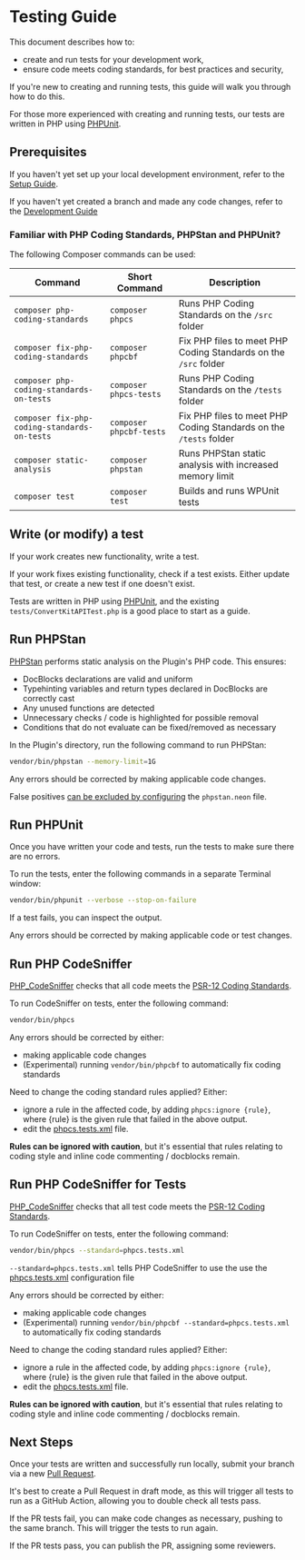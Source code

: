 # Testing Guide

This document describes how to:
- create and run tests for your development work,
- ensure code meets coding standards, for best practices and security,

If you're new to creating and running tests, this guide will walk you through how to do this.

For those more experienced with creating and running tests, our tests are written in PHP using [PHPUnit](https://phpunit.de/).

## Prerequisites

If you haven't yet set up your local development environment, refer to the [Setup Guide](SETUP.md).

If you haven't yet created a branch and made any code changes, refer to the [Development Guide](DEVELOPMENT.md)

### Familiar with PHP Coding Standards, PHPStan and PHPUnit?

The following Composer commands can be used:

| Command | Short Command | Description |
|---------|---------------|-------------|
| `composer php-coding-standards` | `composer phpcs` | Runs PHP Coding Standards on the `/src` folder |
| `composer fix-php-coding-standards` | `composer phpcbf` | Fix PHP files to meet PHP Coding Standards on the `/src` folder |
| `composer php-coding-standards-on-tests` | `composer phpcs-tests` | Runs PHP Coding Standards on the `/tests` folder |
| `composer fix-php-coding-standards-on-tests` | `composer phpcbf-tests` | Fix PHP files to meet PHP Coding Standards on the `/tests` folder |
| `composer static-analysis` | `composer phpstan` | Runs PHPStan static analysis with increased memory limit |
| `composer test` | `composer test` | Builds and runs WPUnit tests |

## Write (or modify) a test

If your work creates new functionality, write a test.

If your work fixes existing functionality, check if a test exists. Either update that test, or create a new test if one doesn't exist.

Tests are written in PHP using [PHPUnit](https://phpunit.de/), and the existing `tests/ConvertKitAPITest.php` is a good place to start as a guide.

## Run PHPStan

[PHPStan](https://phpstan.org) performs static analysis on the Plugin's PHP code.  This ensures:

- DocBlocks declarations are valid and uniform
- Typehinting variables and return types declared in DocBlocks are correctly cast
- Any unused functions are detected
- Unnecessary checks / code is highlighted for possible removal
- Conditions that do not evaluate can be fixed/removed as necessary

In the Plugin's directory, run the following command to run PHPStan:

```bash
vendor/bin/phpstan --memory-limit=1G
```

Any errors should be corrected by making applicable code changes.

False positives [can be excluded by configuring](https://phpstan.org/user-guide/ignoring-errors) the `phpstan.neon` file.

## Run PHPUnit

Once you have written your code and tests, run the tests to make sure there are no errors.

To run the tests, enter the following commands in a separate Terminal window:

```bash
vendor/bin/phpunit --verbose --stop-on-failure
```

If a test fails, you can inspect the output.

Any errors should be corrected by making applicable code or test changes.

## Run PHP CodeSniffer

[PHP_CodeSniffer](https://github.com/squizlabs/PHP_CodeSniffer) checks that all code meets the [PSR-12 Coding Standards](https://www.php-fig.org/psr/psr-12/).

To run CodeSniffer on tests, enter the following command:

```bash
vendor/bin/phpcs
```

Any errors should be corrected by either:
- making applicable code changes
- (Experimental) running `vendor/bin/phpcbf` to automatically fix coding standards

Need to change the coding standard rules applied?  Either:
- ignore a rule in the affected code, by adding `phpcs:ignore {rule}`, where {rule} is the given rule that failed in the above output.
- edit the [phpcs.tests.xml](phpcs.xml) file.

**Rules can be ignored with caution**, but it's essential that rules relating to coding style and inline code commenting / docblocks remain.

## Run PHP CodeSniffer for Tests

[PHP_CodeSniffer](https://github.com/squizlabs/PHP_CodeSniffer) checks that all test code meets the [PSR-12 Coding Standards](https://www.php-fig.org/psr/psr-12/).

To run CodeSniffer on tests, enter the following command:

```bash
vendor/bin/phpcs --standard=phpcs.tests.xml
```

`--standard=phpcs.tests.xml` tells PHP CodeSniffer to use the use the [phpcs.tests.xml](phpcs.tests.xml) configuration file

Any errors should be corrected by either:
- making applicable code changes
- (Experimental) running `vendor/bin/phpcbf --standard=phpcs.tests.xml` to automatically fix coding standards

Need to change the coding standard rules applied?  Either:
- ignore a rule in the affected code, by adding `phpcs:ignore {rule}`, where {rule} is the given rule that failed in the above output.
- edit the [phpcs.tests.xml](phpcs.tests.xml) file.

**Rules can be ignored with caution**, but it's essential that rules relating to coding style and inline code commenting / docblocks remain.

## Next Steps

Once your tests are written and successfully run locally, submit your branch via a new [Pull Request](https://github.com/ConvertKit/ConvertKitSDK-PHP/compare).

It's best to create a Pull Request in draft mode, as this will trigger all tests to run as a GitHub Action, allowing you to double check all tests pass.

If the PR tests fail, you can make code changes as necessary, pushing to the same branch.  This will trigger the tests to run again.

If the PR tests pass, you can publish the PR, assigning some reviewers.